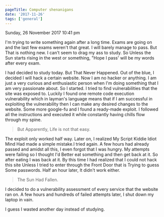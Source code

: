 ```yaml
---
pageTitle: Computer shenanigans
date: '2017-11-26'
tags: ['general']
---
```


Sunday, 26 November 2017 10:41 pm

I'm trying to write something again after a long time. Exams are going on and the last few exams weren't that great. I will barely manage to pass. But That is nothing new. I can't seem to drag my ass to study. So Unless the Sun starts rising in the west or something, "Hope I pass' will be my words after every exam.

I had decided to study today. But That Never Happened. Out of the blue, I decided I will hack a certain website. Now I am no hacker or anything. I am just a very curious and enthusiastic person when I'm doing something that I am very passionate about. So I started. I tried to find vulnerabilities that the site was exposed to. Luckily I found one remote code execution vulnerability which in layman's language means that if I am successful in exploiting the vulnerability then I can make any desired changes to the website. Some more google-fu and I found a ready-made exploit. I followed all the instructions and executed it while constantly having chills flow through my spine.

<blockquote>But Apparently, Life is not that easy.</blockquote>

The exploit only worked half way. Later on, I realized My Script Kiddie Idiot Mind Had made a simple mistake.I tried again. A few hours had already passed and amidst all this, I even forgot that I was hungry. My attempts were failing so I thought I'd Better eat something and then get back at it. So after eating I was back at it. By this time I had realized that I could not hack this site Unless I tried to enter through the Front Door that is Trying to guess Some passwords. Half an hour later, It didn't work either.

<blockquote>The Sun Had Fallen.</blockquote>

I decided to do a vulnerability assessment of every service that the website ran on. A few hours and hundreds of failed attempts later, I shut down my laptop in vain.

I guess I wasted another day instead of studying.
